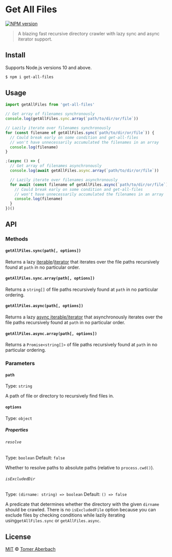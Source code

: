 # Get All Files

[![NPM version](https://img.shields.io/npm/v/get-all-files.svg)](https://www.npmjs.com/package/get-all-files)

> A blazing fast recursive directory crawler with lazy sync and async iterator support.

## Install

Supports Node.js versions 10 and above.

```sh
$ npm i get-all-files
```

## Usage

```js
import getAllFiles from 'get-all-files'

// Get array of filenames synchronously
console.log(getAllFiles.sync.array(`path/to/dir/or/file`))

// Lazily iterate over filenames synchronously
for (const filename of getAllFiles.sync(`path/to/dir/or/file`)) {
  // Could break early on some condition and get-all-files
  // won't have unnecessarily accumulated the filenames in an array
  console.log(filename)
}

;(async () => {
  // Get array of filenames asynchronously
  console.log(await getAllFiles.async.array(`path/to/dir/or/file`))

  // Lazily iterate over filenames asynchronously
  for await (const filename of getAllFiles.async(`path/to/dir/or/file`)) {
    // Could break early on some condition and get-all-files
    // won't have unnecessarily accumulated the filenames in an array
    console.log(filename)
  }
})()
```

## API

### Methods

#### `getAllFiles.sync(path[, options])`

Returns a lazy [iterable](https://developer.mozilla.org/en-US/docs/Web/JavaScript/Reference/Iteration_protocols#The_iterable_protocol)/[iterator](https://developer.mozilla.org/en-US/docs/Web/JavaScript/Reference/Iteration_protocols#The_iterator_protocol) that iterates over the file paths recursively found at `path` in no particular order.

#### `getAllFiles.sync.array(path[, options])`

Returns a `string[]` of file paths recursively found at `path` in no particular ordering.

#### `getAllFiles.async(path[, options])`

Returns a lazy [async iterable/iterator](https://developer.mozilla.org/en-US/docs/Web/JavaScript/Reference/Global_Objects/Symbol/asyncIterator) that asynchronously iterates over the file paths recursively found at `path` in no particular order.

#### `getAllFiles.async.array(path[, options])`

Returns a `Promise<string[]>` of file paths recursively found at `path` in no particular ordering.

### Parameters

#### `path`

Type: `string`

A path of file or directory to recursively find files in.

#### `options`

Type: `object`

##### Properties

###### `resolve`

Type: `boolean`
Default: `false`

Whether to resolve paths to absolute paths (relative to `process.cwd()`).

###### `isExcludedDir`

Type: `(dirname: string) => boolean`
Default: `() => false`

A predicate that determines whether the directory with the given `dirname` should be crawled. There is no `isExcludedFile` option because you can exclude files by checking conditions while lazily iterating using`getAllFiles.sync` or `getAllFiles.async`.

## License

[MIT](https://github.com/TomerAberbach/get-all-files/blob/master/license) © [Tomer Aberbach](https://github.com/TomerAberbach)
